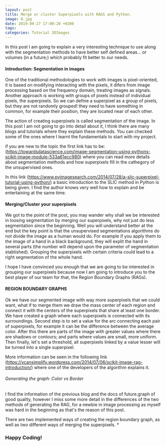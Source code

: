 ```yaml
---
layout: post
title: Merge or cluster Superpixels with RAGS and Python.
image: 8.jpg
date: 2019-09-27 17:00:20 +0200
tags:
categories: Tutorial 3DImages
---
```

In this post I am going to explain a very interesting technique to use along with the segmentation methods to have better self defined areas... or volumes (in a future;) which probably fit better to our needs.

#### Introduction: Segmentation in images
One of the traditional methodologies to work with images is pixel-oriented, it is based on modifying interacting with the pixels, it difers from image processing based on the frequency domain, treating images as signals. Another approach is working with groups of pixels instead of individual pixels, the superpixels. So we can define a superpixel as a group of pixels, but they are not randomly grouped! they need to have something in common, for example their position, they are located near of each other.

The action of creating superpixels is called segmentation of the image. In this post I am not going to go into detail about it, I think there are many blogs and tutorials where they explain these methods. You can checked some of the ones where I learnt the fundamentals to start with my project.

if you are new to the topic the first link has to be:
(https://towardsdatascience.com/image-segmentation-using-pythons-scikit-image-module-533a61ecc980)
where you can read more details about segmentation methods and how superpixels fill in the cathegory of the unsupervised ones.

In this link (https://www.pyimagesearch.com/2014/07/28/a-slic-superpixel-tutorial-using-python/) a basic introduction to the SLIC method in Python is being given. I find the author knows very well how to explain and be entertaining at the same time. 
     

#### Merging/Cluster your superpixels
We got to the point of the post, you may wander why shall we be interested in loosing segmentation by merging our superpixels, why not just do less segmentation since the beginning. Well you will understand better at the end but the key point is that the unsupervised segmentations algorithms do not divide the image as a human would do. For example if you apply them to the image of a hand in a black background, they will explit the hand in several parts (the number will depend upon the parameter of segmentation stablished). Grouping the superpixels with certain criteria could lead to a right segmentation of the whole hand.

I hope I have convinced you enough that we are going to be interested in grouping our superpixels because now I am going to introduce you to the best player of our team for that, the Region Boundary Graphs (RAGs).


#### REGION BOUNDARY GRAPHS
Ok we have our segmented image with way more superpixels that we could want, what if to merge them we draw the mass center of each region and connect it with the centers of the superpixels that share at least one border. We have created a graph where each superpixels is connected with its surroundings. Second step is to set a value for the arc connecting each pair of superpixels, for example it can be the difference between the average color. After this there are parts of the image with greater values where there are shadows or contours; and parts where values are small, more uniform. Then finally, let's set a threshold, all superpixels linked by a value lesser will be turned into a single superpixel.

More information can be seen in the following link (https://vcansimplify.wordpress.com/2014/07/06/scikit-image-rag-introduction/) where one of the developers of the algorithm explains it.


###### Generating the graph: Color vs Border
I find the information of the previous blog and the docs of future.graph of good quality, however I miss some more detail in the differences of the two methods of generating the RAG, for a newbie in image processing as myself was hard in the beginning as that's the reason of this post.

There are two implemented ways of creating the region boundary graph, as well as two different ways of merging the superpixels.
*  



### Happy Coding!


